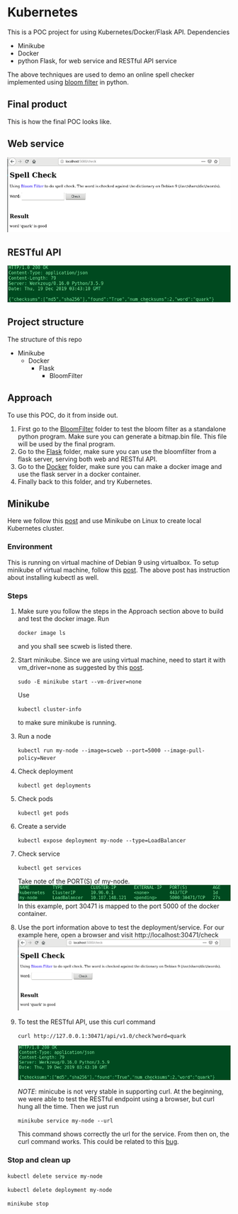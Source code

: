 # Kubernetes

This is a POC project for using Kubernetes/Docker/Flask API. Dependencies
* Minikube
* Docker
* python Flask, for web service and RESTful API service

The above techniques are used to demo an online spell checker 
implemented using [bloom filter](Minikube/Docker/Flask/BloomFilter/README.md) in python.

## Final product
This is how the final POC looks like.
## Web service 
![web](Minikube/Docker/Flask/images/SpellCheck.png)
## RESTful API
![curl](images/minikube_curl.png)

## Project structure 
The structure of this repo
* Minikube
    * Docker
        * Flask
            * BloomFilter
            
## Approach
To use this POC, do it from inside out. 
1. First go to the [BloomFilter](Minikube/Docker/Flask/BloomFilter) folder to test the bloom filter as a standalone python program. 
Make sure you can generate a bitmap.bin file. This file will be used by the final program.
2. Go to the [Flask](Minikube/Docker/Flask) folder, make sure you can use the bloomfilter from a flask server, serving both
web and RESTful API.
3. Go to the [Docker](Minikube/Docker) folder, make sure you can make a docker image and use the flask server in a docker container.
4. Finally back to this folder, and try Kubernetes.

## Minikube
Here we follow this [post](https://linuxhint.com/kubernetes-getting-started/) and use Minikube on Linux to create
local Kubernetes cluster.

### Environment
This is running on virtual machine of Debian 9 using virtualbox. To setup minikube of virtual machine, follow this
[post](https://medium.com/@vovaprivalov/setup-minikube-on-virtualbox-7cba363ca3bc). The above post has instruction about
installing kubectl as well. 

### Steps
1. Make sure you follow the steps in the Approach section above to build and test the docker image. 
Run 

    ```docker image ls```

    and you shall see scweb is listed there.
2. Start minikube. Since we are using virtual machine, need to start it with vm_driver=none as suggested by 
this [post](https://medium.com/@vovaprivalov/setup-minikube-on-virtualbox-7cba363ca3bc).

    ```sudo -E minikube start --vm-driver=none```

    Use 
    
    ```kubectl cluster-info``` 
    
    to make sure minikube is running.
3. Run a node 
    
    ```kubectl run my-node --image=scweb --port=5000 --image-pull-policy=Never```
4. Check deployment 

    ```kubectl get deployments```
5. Check pods 

    ```kubectl get pods```
6. Create a servide 

    ```kubectl expose deployment my-node --type=LoadBalancer```
7. Check service 
    
    ```kubectl get services``` 
    
    Take note of the PORT(S) of my-node. 
![screenshot](images/ports.png)
    In this example, port 30471 is mapped to the port 5000 of the docker container. 
8. Use the port information above to test the deployment/service. 
For our example here, open a browser and visit http://localhost:30471/check
    ![web](Minikube/Docker/Flask/images/SpellCheck.png)
9. To test the RESTful API, use this curl command

    ```curl http://127.0.0.1:30471/api/v1.0/check?word=quark```
    
    ![curl](images/minikube_curl.png)

    _NOTE_: minicube is not very stable in supporting curl. At the beginning, we
were able to test the RESTful endpoint using a browser, but curl hung all the time.
Then we just run 

    ```minikube service my-node --url``` 

    This command shows correctly the url for the service. From then on, the curl command works.
This could be related to this [bug](https://github.com/kubernetes/minikube/issues/1419).

### Stop and clean up
```kubectl delete service my-node```

```kubectl delete deployment my-node```

```minikube stop```
            
 